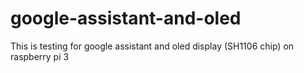 # google-assistant-and-oled
This is testing for google assistant and oled display (SH1106 chip) on raspberry pi 3
